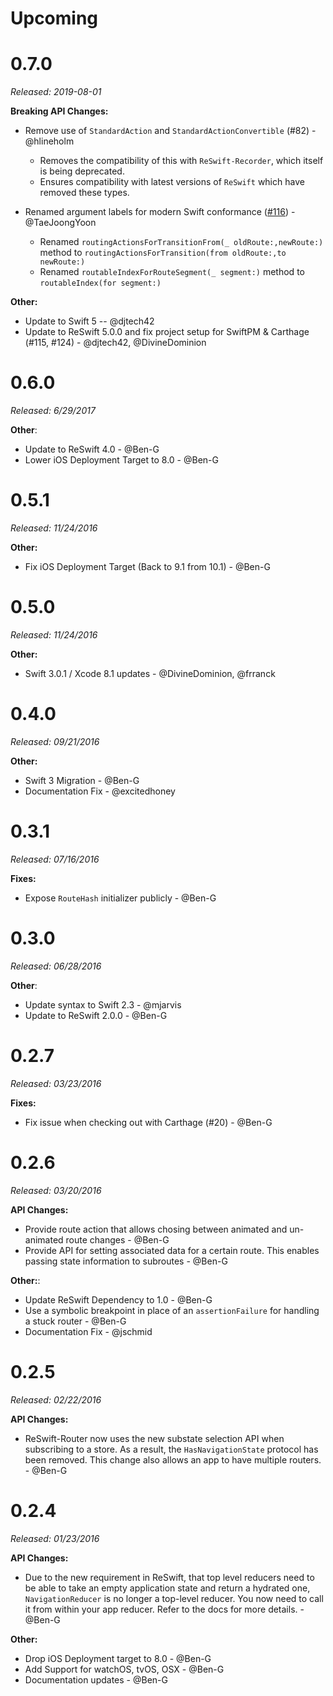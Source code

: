 # Upcoming

# 0.7.0

*Released: 2019-08-01*

**Breaking API Changes:**
- Remove use of `StandardAction` and `StandardActionConvertible` (#82) - @hlineholm

    - Removes the compatibility of this with `ReSwift-Recorder`, which itself is being deprecated.
    - Ensures compatibility with latest versions of `ReSwift` which have removed these types.
- Renamed argument labels for modern Swift conformance ([#116](<https://github.com/ReSwift/ReSwift-Router/pull/116>)) - @TaeJoongYoon
    - Renamed `routingActionsForTransitionFrom(_ oldRoute:,newRoute:)` method  to `routingActionsForTransition(from oldRoute:,to newRoute:)`
    - Renamed `routableIndexForRouteSegment(_ segment:)` method  to `routableIndex(for segment:)`

**Other:**
- Update to Swift 5  -- @djtech42
- Update to ReSwift 5.0.0 and fix project setup for SwiftPM & Carthage (#115, #124) - @djtech42, @DivineDominion

# 0.6.0

*Released: 6/29/2017*

**Other**:

- Update to ReSwift 4.0 - @Ben-G
- Lower iOS Deployment Target to 8.0 - @Ben-G

# 0.5.1

*Released: 11/24/2016*

**Other:**

- Fix iOS Deployment Target (Back to 9.1 from 10.1)  -  @Ben-G



# 0.5.0

*Released: 11/24/2016*

**Other:**

- Swift 3.0.1 / Xcode 8.1 updates -  @DivineDominion, @frranck

# 0.4.0

*Released: 09/21/2016*

**Other:**

- Swift 3 Migration - @Ben-G
- Documentation Fix - @excitedhoney

# 0.3.1

*Released: 07/16/2016*

**Fixes:**

- Expose `RouteHash` initializer publicly - @Ben-G

# 0.3.0

*Released: 06/28/2016*

**Other**:

- Update syntax to Swift 2.3 - @mjarvis
- Update to ReSwift 2.0.0 - @Ben-G

# 0.2.7

*Released: 03/23/2016*

**Fixes:**

- Fix issue when checking out with Carthage (#20) - @Ben-G

# 0.2.6

*Released: 03/20/2016*

**API Changes:**

- Provide route action that allows chosing between animated and un-animated route changes - @Ben-G
- Provide API for setting associated data for a certain route. This enables passing state information to subroutes - @Ben-G

**Other:**:

- Update ReSwift Dependency to 1.0 - @Ben-G
- Use a symbolic breakpoint in place of an `assertionFailure` for handling a stuck router - @Ben-G
- Documentation Fix - @jschmid

# 0.2.5

*Released: 02/22/2016*

**API Changes:**
- ReSwift-Router now uses the new substate selection API when subscribing to a store. As a result, the `HasNavigationState` protocol has been removed. This change also allows an app to have multiple routers. - @Ben-G

# 0.2.4

*Released: 01/23/2016*

**API Changes:**

- Due to the new requirement in ReSwift, that top level reducers need to be able to take an empty application state and return a hydrated one, `NavigationReducer` is no longer a top-level reducer. You now need to call it from within your app reducer. Refer to the docs for more details. - @Ben-G

**Other:**

- Drop iOS Deployment target to 8.0 - @Ben-G
- Add Support for watchOS, tvOS, OSX - @Ben-G
- Documentation updates - @Ben-G
